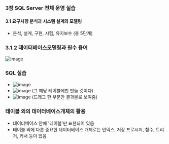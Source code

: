 ### 3장 SQL Server 전체 운영 실습

#### 3.1 요구사항 분석과 시스템 설계와 모델링
- 분석, 설계, 구현, 시험, 유지보수 (총 5단계)
### 3.1.2 데이터베이스모델링과 필수 용어

![image](https://user-images.githubusercontent.com/80936709/152935980-9b19a47c-53b9-4b94-8da3-0fa8a481e056.png)

### SQL 실습
- ![image](https://user-images.githubusercontent.com/80936709/152942040-fe39969a-5458-4307-b519-fcd399f6a96d.png)
- ![image](https://user-images.githubusercontent.com/80936709/152942161-277d82eb-c043-480d-84a1-aeec3477099f.png) (그 해당 테이블에만 만들 것이다)
- ![image](https://user-images.githubusercontent.com/80936709/152942255-86cae706-43f1-4c59-b460-bad659e7e554.png) (드래그 한 부분만 결과물로 보여줌)

### 테이블 외의 데이터베이스개체의 활용
- 데이터베이스 안에 '테이블'만 표현되어 있음
- 테이블 외에 다른 중요한 데이터베이스 개체로는 인덱스, 저장 프로시저, 함수, 트리거, 커서 등이 있음
